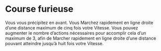 # Course furieuse

<p>Vous vous précipitez en avant. Vous Marchez rapidement en ligne droite d’une distance maximum de cinq fois votre Vitesse. Vous pouvez augmenter le nombre d’actions nécessaires pour accomplir cela d’un maximum de 3, afin de Marcher rapidement en ligne droite d’une distance pouvant atteindre jusqu’à huit fois votre Vitesse.</p>